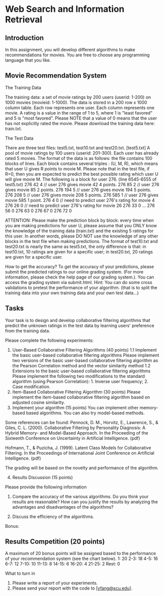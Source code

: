 Web Search and Information Retrieval
=========

Introduction
---------
In this assignment, you will develop different algorithms to make recommendations for movies.
You are free to choose any programming language that you like.

Movie Recommendation System
---------
The Training Data

The training data: a set of movie ratings by 200 users (userid: 1-200) on 1000 movies (movieid: 1-1000). The data is stored in a 200 row x 1000 column table. Each row represents one user. Each column represents one movie. A rating is a value in the range of 1 to 5, where 1 is "least favored" and 5 is "most favored". Please NOTE that a value of 0 means that the user has not explicitly rated the movie.
Please download the training data here: train.txt.

The Test Data

There are three test files: test5.txt, test10.txt and test20.txt.
[test5.txt] A pool of movie ratings by 100 users (userid: 201-300). Each user has already rated 5 movies. The format of the data is as follows: the file contains 100 blocks of lines. Each block contains several triples : (U, M, R), which means that user U gives R points to movie M. Please note that in the test file, if R=0, then you are expected to predict the best possible rating which user U will give movie M. The following is a block for user 276. (line 6545-6555 of test5.txt) 276 42 4 // user 276 gives movie 42 4 points. 276 85 2 // user 276 gives movie 85 2 points. 276 194 5 // user 276 gives movie 194 5 points. 276 208 5 // user 276 gives movie 208 5 points. 276 585 1 // user 276 gives movie 585 1 point. 276 4 0 // need to predict user 276's rating for movie 4
276 26 0 // need to predict user 276's rating for movie 26 276 33 0 ... 276 56 0 276 63 0 276 67 0 276 72 0

ATTENTION: Please make the prediction block by block: every time when you are making predictions for user U, please assume that you ONLY know the knowledge of the training data (train.txt) and the existing 5 ratings for this user. In another words, please DO NOT use the knowledge of any other blocks in the test file when making predictions.
The format of test10.txt and test20.txt is nearly the same as test5.txt, the only difference is that: in test10.txt, 10 ratings are given for a specific user; in test20.txt, 20 ratings are given for a specific user.

How to get the accuracy?
To get the accuracy of your predictions, please submit the predicted ratings to our online grading system. (For more information, please check the help page of our grading system.).
You can access the grading system via submit.html.
Hint: You can do some cross validations to pretest the performance of your algorithm. (that is to split the training data into your own training data and your own test data...)

Tasks
---------
Your task is to design and develop collaborative filtering algorithms that predict the unknown ratings in the test data by learning users' preference from the training data.

Please complete the following experiments:
1. User-Based Collaborative Filtering Algorithms (40 points)
1.1 Implement the basic user-based collaborative filtering algorithms
Please implement two versions of the basic user-based collaborative filtering algorithm as the Pearson Correlation method and the vector similarity method
1.2 Extensions to the basic user-based collaborative filtering algorithms
Please implement the following two modifications to the standard algorithm (using Pearson Correlation): 1. Inverse user frequency; 2. Case modification.
2. Item-Based Collaborative Filtering Algorithm (30 points)
Please implement the item-based collaborative filtering algorithm based on adjusted cosine similarity.
3. Implement your algorithm (15 points)
You can implement other memory-based based algorithms.
You can also try model-based methods. 

Some references can be found:
Pennock, D. M., Horvitz, E., Lawrence, S., & Giles, C. L. (2000). Collaborative Filtering by Personality Diagnosis: A Hybrid Memory- and Model-Based Approach. In the Proceeding of the Sixteenth Conference on Uncertainty in Artificial Intelligence. (pdf)

Hofmann, T., & Puzicha, J. (1999). Latent Class Models for Collaborative Filtering. In the Proceedings of International Joint Conference on Artificial Intelligence. (pdf)

The grading will be based on the novelty and performance of the algorithm.

4. Results Discussion (15 points)

Please provide the following information

1. Compare the accuracy of the various algorithms. Do you think your results are reasonable? How can you justify the results by analyzing the advantages and disadvantages of the algorithms?

2. Discuss the efficiency of the algorithms.

Bonus:

Results Competition (20 points)
---------
A maximum of 20 bonus points will be assigned based to the performance of your recommendation system (see the chart below).
1: 20
2-3: 18
4-5: 16
6-7: 12
7-10: 10
11-13: 8
14-15: 6
16-20: 4
21-25: 2
Rest: 0

What to turn in
1. Please write a report of your experiments.
2. Please send your report with the code to [yfang@scu.edu].
